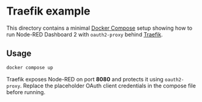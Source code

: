 # Traefik example

This directory contains a minimal [Docker Compose](docker-compose.yml) setup showing how to run Node-RED Dashboard 2 with `oauth2-proxy` behind [Traefik](https://traefik.io/).

## Usage

```bash
docker compose up
```

Traefik exposes Node-RED on port **8080** and protects it using `oauth2-proxy`. Replace the placeholder OAuth client credentials in the compose file before running.
